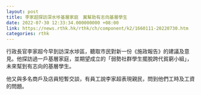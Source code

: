 ```yaml
---
layout: post
title: 李家超探訪深水埗基層家庭　冀幫助有志向基層學生
date: 2022-07-30 12:33:34.000000000 +08:00
link: https://news.rthk.hk/rthk/ch/component/k2/1660111-20220730.htm
categories: rthk
---
```


行政長官李家超今早到訪深水埗區，聽取市民對新一份《施政報告》的建議及意見。他探訪過一戶基層家庭，並期望成立的「弱勢社群學生擺脫跨代貧窮小組」，未來幫到有志向的基層學生。

他又與多名商戶及店員短暫交談，有員工說李家超表現親民，問到他們工時及工資的問題。
